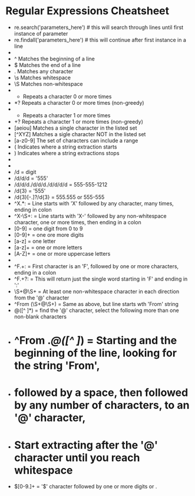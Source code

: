 # Regular Expressions Cheatsheet

- re.search('parameters_here') # this will search through lines until first instance of parameter
- re.findall('parameters_here') # this will continue after first instance in a line
- 
- ^ Matches the beginning of a line
- $ Matches the end of a line
- . Matches any character
- \s Matches whitespace
- \S Matches non-whitespace
- * Repeats a character 0 or more times
- *? Repeats a character 0 or more times (non-greedy)
- + Repeats a character 1 or more times
- +? Repeats a character 1 or more times (non-greedy)
- [aeiou] Matches a single character in the listed set
- [^XYZ] Matches a sigle character NOT in the listed set
- [a-z0-9] The set of characters can include a range
- ( Indicates where a string extraction starts
- ) Indicates where a string extractions stops
- 
- 
- /d = digit
- /d/d/d = '555'
- /d/d/d./d/d/d./d/d/d/d = 555-555-1212
- /d{3} = '555'
- /d{3}[-.]?/d{3} = 555.555 or 555-555
- ^X.*: = Line starts with 'X' followed by any character, many times, ending in colon
- ^X-\S+: = Line starts with 'X-' followed by any non-whitespace character, one or more times, then ending in a colon
- [0-9] = one digit from 0 to 9
- [0-9]+ = one ore more digits
- [a-z] = one letter
- [a-z]+ = one or more letters
- [A-Z]+ = one or more uppercase letters
- 
- ^F.+: = First character is an 'F', followed by one or more characters, ending in a colon
- ^F.+?: = This will return just the single word starting in 'F' and ending in ':'
- \S+@\S+ = At least one non-whitespace character in each direction from the '@' character
- ^From (\S+@\S+) = Same as above, but line starts wth 'From' string
- @([^ ]*) = find the '@' character, select the following more than one non-blank characters
- # ^From .*@([^ ]*) = Starting and the beginning of the line, looking for the string 'From', 
- # followed by a space, then followed by any number of characters, to an '@' character, 
- # Start extracting after the '@' character until you reach whitespace
- \$[0-9.]+ = '$' character followed by one or more digits or .
